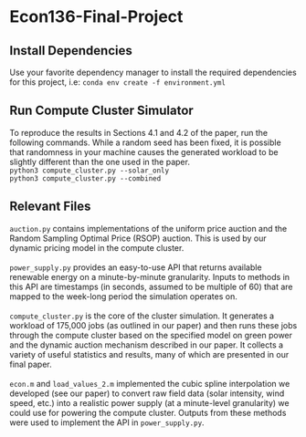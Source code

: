 # Econ136-Final-Project

## Install Dependencies
Use your favorite dependency manager to install the required dependencies for this project, i.e:
`conda env create -f environment.yml`

## Run Compute Cluster Simulator

To reproduce the results in Sections 4.1 and 4.2 of the paper, run the following commands. While a random seed has been fixed, it is possible that
randomness in your machine causes the generated workload to be slightly different than the one used in the paper.<br />
`python3 compute_cluster.py --solar_only` <br />
`python3 compute_cluster.py --combined`

## Relevant Files

`auction.py` contains implementations of the uniform price auction and the Random Sampling Optimal Price (RSOP) auction. This is used by our dynamic pricing model in the compute cluster. <br /> <br />
`power_supply.py` provides an easy-to-use API that returns available renewable energy on a minute-by-minute granularity. Inputs to methods in this API are timestamps (in seconds, assumed to be multiple of 60) that are mapped to the week-long period the simulation operates on. <br /> <br />
`compute_cluster.py` is the core of the cluster simulation. It generates a workload of 175,000 jobs (as outlined in our paper) and then runs these jobs through the compute cluster based on the specified model on green power and the dynamic auction mechanism described in our paper. It collects a variety of useful statistics and results, many of which are presented in our final paper.<br /><br />
`econ.m` and `load_values_2.m` implemented the cubic spline interpolation we developed (see our paper) to convert raw field data (solar intensity, wind speed, etc.) into a realistic power supply (at a minute-level granularity) we could use for powering the compute cluster. Outputs from these methods were used to implement the API in `power_supply.py`.
